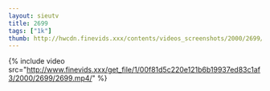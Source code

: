 ```yaml
--- 
layout: sieutv
title: 2699
tags: ["1k"]
thumb: http://hwcdn.finevids.xxx/contents/videos_screenshots/2000/2699/preview.mp4.jpg
---
```

{% include video src="http://www.finevids.xxx/get_file/1/00f81d5c220e121b6b19937ed83c1af3/2000/2699/2699.mp4/" %} 
